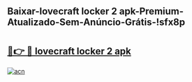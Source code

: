 
## Baixar-lovecraft locker 2 apk-Premium-Atualizado-Sem-Anúncio-Grátis-!sfx8p

# <h2><a href="https://andorid.site?title=lovecraft_locker_2_apk&ref=27">🔗👉 🔴 lovecraft locker 2 apk</a></h2>

[![acn](https://github.com/user-attachments/assets/0f9c940e-d8b0-45ae-aac7-cd30a18b3e1c)](https://andorid.site?title=lovecraft_locker_2_apk&ref=27)

